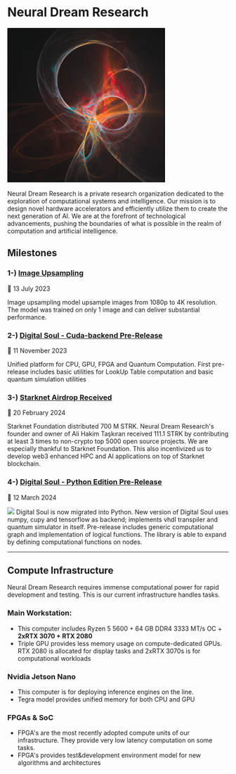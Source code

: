 # Neural Dream Research

![Image](https://github.com/NeuralDreamResearch/NeuralDream/blob/main/NeuralDream%20-%20logo.png?raw=true)

Neural Dream Research is a private research organization dedicated to the exploration of computational systems and intelligence. Our mission is to design novel hardware accelerators and efficiently utilize them to create the next generation of AI. We are at the forefront of technological advancements, pushing the boundaries of what is possible in the realm of computation and artificial intelligence.


## Milestones
### 1-) [Image Upsampling](https://github.com/NeuralDreamResearch/ImageUpsampling)
📅 13 July 2023

Image upsampling model upsample images from 1080p to 4K resolution. The model was trained on only 1 image and can deliver substantial performance.

### 2-) [Digital Soul - Cuda-backend Pre-Release](https://github.com/NeuralDreamResearch/DigitalSoulCuda)
📅 11 November 2023

Unified platform for CPU, GPU, FPGA and Quantum Computation. First pre-release includes basic utilities for LookUp Table computation and basic quantum simulation utilities

### 3-) [Starknet Airdrop Received](https://www.starknet.io/en/content/starknet-provisions-program)
📅 20 February 2024

Starknet Foundation distributed 700 M STRK. Neural Dream Research's founder and owner of Ali Hakim Taşkıran received 111.1 STRK by contributing at least 3 times to non-crypto top 5000 open source projects. We are especially thankful to Starknet Foundation. This also incentivized us to develop web3 enhanced HPC and AI applications on top of Starknet blockchain.

### 4-) [Digital Soul - Python Edition Pre-Release](https://github.com/NeuralDreamResearch/DigitalSoul)
📅 12 March 2024

<img src="https://github.com/NeuralDreamResearch/DigitalSoulPy/blob/main/Logo.jpeg?raw=true" height=100>
Digital Soul is now migrated into Python. New version of Digital Soul uses numpy, cupy and tensorflow as backend; implements vhdl transpiler and quantum simulator in itself. Pre-release includes generic computational graph and implementation of logical functions. The library is able to expand by defining computational functions on nodes.

<hr>

## Compute Infrastructure
   Neural Dream Research requires immense computational power for rapid development and testing. This is our current infrastructure handles tasks.
### Main Workstation:
- This computer includes Ryzen 5 5600 + 64 GB DDR4 3333 MT/s OC + **2xRTX 3070 + RTX 2080**
- Triple GPU provides less memory usage on compute-dedicated GPUs. RTX 2080 is allocated for display tasks and 2xRTX 3070s is for computational workloads
### Nvidia Jetson Nano
- This computer is for deploying inference engines on the line.
- Tegra model provides unified memory for both CPU and GPU
### FPGAs & SoC
- FPGA's are the most recently adopted compute units of our infrastructure. They provide very low latency computation on some tasks.
- FPGA's provides test&development environment model for new algorithms and architectures


